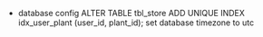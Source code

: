 - database config 
        ALTER TABLE tbl_store ADD UNIQUE INDEX idx_user_plant (user_id, plant_id);
        set database timezone to utc
        